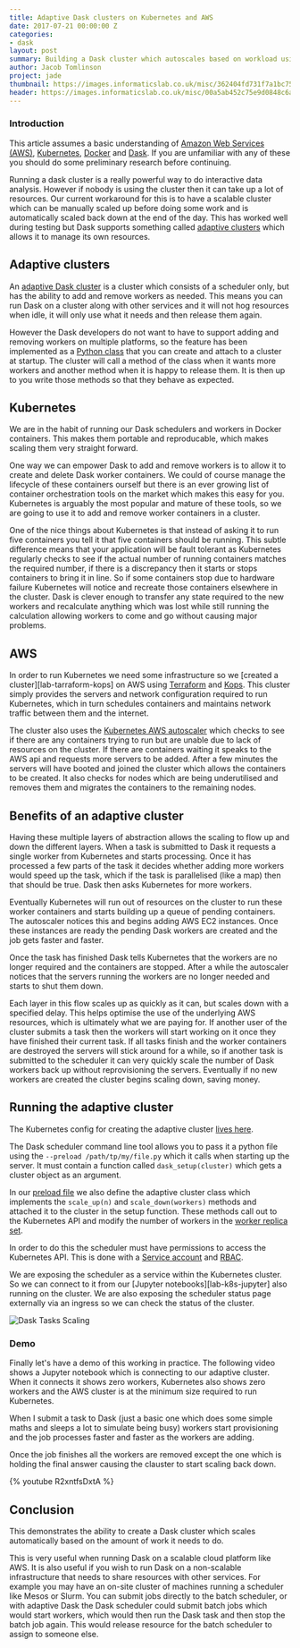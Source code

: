 ```yaml
---
title: Adaptive Dask clusters on Kubernetes and AWS
date: 2017-07-21 00:00:00 Z
categories:
- dask
layout: post
summary: Building a Dask cluster which autoscales based on workload using Kubernetes and AWS.
author: Jacob Tomlinson
project: jade
thumbnail: https://images.informaticslab.co.uk/misc/362404fd731f7a1bc750864c7289f9c2.png
header: https://images.informaticslab.co.uk/misc/00a5ab452c75e9d0848c6a38f4f6ac90.png
---
```


### Introduction

This article assumes a basic understanding of [Amazon Web Services (AWS)][aws], [Kubernetes][kubernetes], [Docker][docker] and [Dask][dask]. If you are unfamiliar with any of these you should do some preliminary research before continuing.

Running a dask cluster is a really powerful way to do interactive data analysis. However if nobody is using the cluster then it can take up a lot of resources. Our current workaround for this is to have a scalable cluster which can be manually scaled up before doing some work and is automatically scaled back down at the end of the day. This has worked well during testing but Dask supports something called [adaptive clusters][dask-adaptive] which allows it to manage its own resources.

## Adaptive clusters

An [adaptive Dask cluster][dask-adaptive] is a cluster which consists of a scheduler only, but has the ability to add and remove workers as needed. This means you can run Dask on a cluster along with other services and it will not hog resources when idle, it will only use what it needs and then release them again.

However the Dask developers do not want to have to support adding and removing workers on multiple platforms, so the feature has been implemented as a [Python class][dask-adaptive-class] that you can create and attach to a cluster at startup. The cluster will call a method of the class when it wants more workers and another method when it is happy to release them. It is then up to you write those methods so that they behave as expected.

## Kubernetes

We are in the habit of running our Dask schedulers and workers in Docker containers. This makes them portable and reproducable, which makes scaling them very straight forward.

One way we can empower Dask to add and remove workers is to allow it to create and delete Dask worker containers. We could of course manage the lifecycle of these containers ourself but there is an ever growing list of container orchestration tools on the market which makes this easy for you. Kubernetes is arguably the most popular and mature of these tools, so we are going to use it to add and remove worker containers in a cluster.

One of the nice things about Kubernetes is that instead of asking it to run five containers you tell it that five containers should be running. This subtle difference means that your application will be fault tolerant as Kubernetes regularly checks to see if the actual number of running containers matches the required number, if there is a discrepancy then it starts or stops containers to bring it in line. So if some containers stop due to hardware failure Kubernetes will notice and recreate those containers elsewhere in the cluster. Dask is clever enough to transfer any state required to the new workers and recalculate anything which was lost while still running the calculation allowing workers to come and go without causing major problems.

## AWS

In order to run Kubernetes we need some infrastructure so we [created a cluster][lab-tarraform-kops] on AWS using [Terraform][terraform] and [Kops][kops]. This cluster simply provides the servers and network configuration required to run Kubernetes, which in turn schedules containers and maintains network traffic between them and the internet.

The cluster also uses the [Kubernetes AWS autoscaler][kubernetes-autoscaler] which checks to see if there are any containers trying to run but are unable due to lack of resources on the cluster. If there are containers waiting it speaks to the AWS api and requests more servers to be added. After a few minutes the servers will have booted and joined the cluster which allows the containers to be created. It also checks for nodes which are being underutilised and removes them and migrates the containers to the remaining nodes.

## Benefits of an adaptive cluster

Having these multiple layers of abstraction allows the scaling to flow up and down the different layers. When a task is submitted to Dask it requests a single worker from Kubernetes and starts processing. Once it has processed a few parts of the task it decides whether adding more workers would speed up the task, which if the task is parallelised (like a map) then that should be true. Dask then asks Kubernetes for more workers.

Eventually Kubernetes will run out of resources on the cluster to run these worker containers and starts building up a queue of pending containers. The autoscaler notices this and begins adding AWS EC2 instances. Once these instances are ready the pending Dask workers are created and the job gets faster and faster.

Once the task has finished Dask tells Kubernetes that the workers are no longer required and the containers are stopped. After a while the autoscaler notices that the servers running the workers are no longer needed and starts to shut them down.

Each layer in this flow scales up as quickly as it can, but scales down with a specified delay. This helps optimise the use of the underlying AWS resources, which is ultimately what we are paying for. If another user of the cluster submits a task then the workers will start working on it once they have finished their current task. If all tasks finish and the worker containers are destroyed the servers will stick around for a while, so if another task is submitted to the scheduler it can very quickly scale the number of Dask workers back up without reprovisioning the servers. Eventually if no new workers are created the cluster begins scaling down, saving money.

## Running the adaptive cluster

The Kubernetes config for creating the adaptive cluster [lives here][lab-dask-k8s].

The Dask scheduler command line tool allows you to pass it a python file using the `--preload /path/tp/my/file.py` which it calls when starting up the server. It must contain a function called `dask_setup(cluster)` which gets a cluster object as an argument.

In our [preload file][lab-dask-adaptive-preload] we also define the adaptive cluster class which implements the `scale_up(n)` and `scale_down(workers)` methods and attached it to the cluster in the setup function. These methods call out to the Kubernetes API and modify the number of workers in the [worker replica set][lab-dask-k8s-workers].

In order to do this the scheduler must have permissions to access the Kubernetes API. This is done with a [Service account][lab-dask-k8s-svcacc] and [RBAC][kubernetes-rbac].

We are exposing the scheduler as a service within the Kubernetes cluster. So we can connect to it from our [Jupyter notebooks][lab-k8s-jupyter] also running on the cluster. We are also exposing the scheduler status page externally via an ingress so we can check the status of the cluster.

![Dask Tasks Scaling](https://images.informaticslab.co.uk/misc/00a5ab452c75e9d0848c6a38f4f6ac90.png)

### Demo

Finally let's have a demo of this working in practice. The following video shows a Jupyter notebook which is connecting to our adaptive cluster. When it connects it shows zero workers, Kubernetes also shows zero workers and the AWS cluster is at the minimum size required to run Kubernetes.

When I submit a task to Dask (just a basic one which does some simple maths and sleeps a lot to simulate being busy) workers start provisioning and the job processes faster and faster as the workers are adding.

Once the job finishes all the workers are removed except the one which is holding the final answer causing the clauster to start scaling back down.

{% youtube R2xntfsDxtA %}

## Conclusion

This demonstrates the ability to create a Dask cluster which scales automatically based on the amount of work it needs to do. 

This is very useful when running Dask on a scalable cloud platform like AWS. It is also useful if you wish to run Dask on a non-scalable infrastructure that needs to share resources with other services. For example you may have an on-site cluster of machines running a scheduler like Mesos or Slurm. You can submit jobs directly to the batch scheduler, or with adaptive Dask the Dask scheduler could submit batch jobs which would start workers, which would then run the Dask task and then stop the batch job again. This would release resource for the batch scheduler to assign to someone else.

[aws]: https://aws.amazon.com
[dask]: https://dask.pydata.org/en/latest/
[dask-adaptive]: http://distributed.readthedocs.io/en/latest/adaptive.html
[dask-adaptive-class]: http://distributed.readthedocs.io/en/latest/adaptive.html#adaptive-class-interface
[docker]: https://www.docker.com/
[kops]: https://github.com/kubernetes/kops
[kubernetes]: https://kubernetes.io/
[kubernetes-autoscaler]: https://github.com/kubernetes/autoscaler/tree/master/cluster-autoscaler
[kubernetes-rbac]: https://kubernetes.io/docs/admin/authorization/rbac/
[lab-dask-adaptive-preload]: https://github.com/met-office-lab/jade-dask/blob/master/kubernetes/adaptive.py
[lab-dask-k8s]: https://github.com/met-office-lab/jade-dask/tree/master/kubernetes
[lab-dask-k8s-svcacc]: https://github.com/met-office-lab/jade-dask/blob/master/kubernetes/scheduler.yaml
[lab-dask-k8s-workers]: https://github.com/met-office-lab/jade-dask/blob/master/kubernetes/worker.yaml
[lab-k8s-kupyter]: https://github.com/met-office-lab/jade-jupyter/tree/master/kubernetes
[lab-terraform-kops]: https://github.com/met-office-lab/terraform-kubernetes
[terraform]: https://www.terraform.io/
